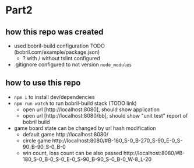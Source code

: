 # Part2

## how this repo was created
- used bobril-build configuration TODO (bobril.com/example/package.json)
    - ? with / without tslint configured
- .gitignore configured to not version `node_modules`

## how to use this repo
- `npm i` to install dev/dependencies
- `npm run watch` to run bobril-build stack (TODO link)
    - open url [http://localhost:8080], should show application
    - open url [http://localhost:8080/bb], should show "unit test" report of bobril build
- game board state can be changed by url hash modification
    - default game http://localhost:8080/
    - circle game http://localhost:8080/#B-180_S-0_B-270_S-90_E-0_S-90_B-90_S-0_B-0
    - win count, loss count can be also passed http://localhost:8080/#B-180_S-0_B-0_S-0_E-0_S-90_B-90_S-0_B-0_W-8_L-20